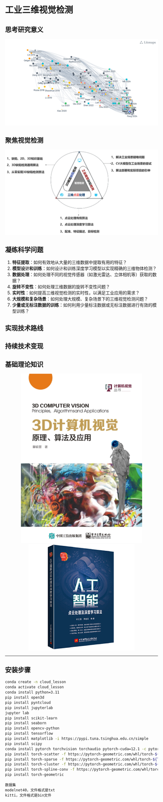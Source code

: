 <!--
 * @Author: wangwei83 wangwei83@cuit.edu.cn
 * @Date: 2024-05-27 15:00:27
 * @LastEditors: wangwei83 wangwei83@cuit.edu.cn
 * @LastEditTime: 2024-05-27 20:35:14
 * @FilePath: /wangwei/X-23d-Y-ai-Z-detection/README.md
 * @Description: 这是默认设置,请设置`customMade`, 打开koroFileHeader查看配置 进行设置: https://github.com/OBKoro1/koro1FileHeader/wiki/%E9%85%8D%E7%BD%AE
-->
# 工业三维视觉检测

## 思考研究意义

<div align="center">
    <img src="./image/litmaps.png" width="800"/>
</div>

## 聚焦视觉检测

<div align="center">
    <img src="./image/research&engineer.png" width="600"/>
</div>

## 凝练科学问题

1. **特征提取**：如何有效地从大量的三维数据中提取有用的特征？
2. **模型设计和训练**：如何设计和训练深度学习模型以实现精确的三维物体检测？
3. **数据处理**：如何处理不同的视觉传感器（如激光雷达、立体相机等）获取的数据？
4. **旋转不变性**：如何处理三维数据的旋转不变性问题？
5. **实时性**：如何提高三维视觉检测的实时性，以满足工业应用的需求？
6. **大规模和复杂场景**：如何处理大规模、复杂场景下的三维视觉检测问题？
7. **少量或无标注数据的训练**：如何利用少量标注数据或无标注数据进行有效的模型训练？

## 实现技术路线

## 持续技术变现

## 基础理论知识

<div align="center">
    <img src="image/3D计算机视觉.png" width="400"/>
</div>

<div align="center">
    <img src="image/人工智能点云处理机深度学习算法.jpg"/>
</div>

---

## 安装步骤

```bash
conda create -n cloud_lesson
conda activate cloud_lesson
conda install python=3.11
pip install open3d
pip install pyntcloud
pip install jupyterlab
jupyter lab
pip install scikit-learn
pip install seaborn
pip install opencv-python
pip install tensorflow
pip install matplotlib -i https://pypi.tuna.tsinghua.edu.cn/simple
pip install scipy
conda install pytorch torchvision torchaudio pytorch-cuda=12.1 -c pytorch -c nvidia
pip install torch-scatter -f https://pytorch-geometric.com/whl/torch-${TORCH}+${CUDA}.html
pip install torch-sparse -f https://pytorch-geometric.com/whl/torch-${TORCH}+${CUDA}.html
pip install torch-cluster -f https://pytorch-geometric.com/whl/torch-${TORCH}+${CUDA}.html
pip install torch-spline-conv -f https://pytorch-geometric.com/whl/torch-${TORCH}+${CUDA}.html
pip install torch-geometric

数据集
modelnet40，文件格式是txt
kitti，文件格式是bin文件